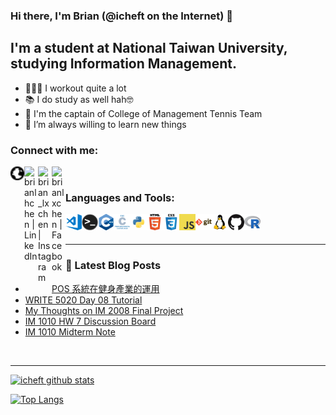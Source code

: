 ### Hi there, I'm Brian (@icheft on the Internet) 🌴

## I'm a student at National Taiwan University, studying Information Management.
- 🏋🏾‍♂️ I workout quite a lot
- 📚 I do study as well hah🤓
- 🎾 I'm the captain of College of Management Tennis Team
- 🌱 I’m always willing to learn new things

### Connect with me:

[<img align="left" alt="icheft.github.io" width="22px" src="https://raw.githubusercontent.com/iconic/open-iconic/master/svg/globe.svg" />][website]
[<img align="left" alt="brianlhchen | LinkedIn" width="22px" src="https://cdn.jsdelivr.net/npm/simple-icons@v3/icons/linkedin.svg" />][linkedin]
[<img align="left" alt="brian_lxchen | Instagram" width="22px" src="https://cdn.jsdelivr.net/npm/simple-icons@v3/icons/instagram.svg" />][instagram]
[<img align="left" alt="brianlxchen | Facebook" width="22px" src="https://cdn.jsdelivr.net/npm/simple-icons@v3/icons/facebook.svg" />][facebook]


<br/>

### Languages and Tools:

<img align="left" alt="Visual Studio Code" width="26px" src="https://raw.githubusercontent.com/github/explore/80688e429a7d4ef2fca1e82350fe8e3517d3494d/topics/visual-studio-code/visual-studio-code.png" />
<img align="left" alt="terminal" width="26px" src="https://raw.githubusercontent.com/github/explore/80688e429a7d4ef2fca1e82350fe8e3517d3494d/topics/terminal/terminal.png" />
<img align="left" alt="cpp" width="26px" src="https://raw.githubusercontent.com/github/explore/80688e429a7d4ef2fca1e82350fe8e3517d3494d/topics/cpp/cpp.png" />
<img align="left" alt="c" width="26px" src="https://raw.githubusercontent.com/github/explore/80688e429a7d4ef2fca1e82350fe8e3517d3494d/topics/c/c.png" />
<img align="left" alt="python" width="26px" src="https://raw.githubusercontent.com/github/explore/80688e429a7d4ef2fca1e82350fe8e3517d3494d/topics/python/python.png" />
<img align="left" alt="HTML5" width="26px" src="https://raw.githubusercontent.com/github/explore/80688e429a7d4ef2fca1e82350fe8e3517d3494d/topics/html/html.png" />
<img align="left" alt="CSS3" width="26px" src="https://raw.githubusercontent.com/github/explore/80688e429a7d4ef2fca1e82350fe8e3517d3494d/topics/css/css.png" />
<img align="left" alt="JavaScript" width="26px" src="https://raw.githubusercontent.com/github/explore/80688e429a7d4ef2fca1e82350fe8e3517d3494d/topics/javascript/javascript.png" />
<img align="left" alt="git" width="26px" src="https://raw.githubusercontent.com/github/explore/80688e429a7d4ef2fca1e82350fe8e3517d3494d/topics/git/git.png" />
<img align="left" alt="linux" width="26px" src="https://raw.githubusercontent.com/github/explore/80688e429a7d4ef2fca1e82350fe8e3517d3494d/topics/linux/linux.png" />
<img align="left" alt="github" width="26px" src="https://raw.githubusercontent.com/github/explore/78df643247d429f6cc873026c0622819ad797942/topics/github/github.png" />
<img align="left" alt="r" width="26px" src="https://raw.githubusercontent.com/github/explore/78df643247d429f6cc873026c0622819ad797942/topics/r/r.png" />

<br/>
<br/>

---

### 📕 Latest Blog Posts
<!-- BLOG-POST-LIST:START -->
- [POS 系統在健身產業的運用](https://icheft.github.io/coursework/im%202008/IM-2008-pos/)
- [WRITE 5020 Day 08 Tutorial](https://icheft.github.io/coursework/write%205020/WRITE-5020-tutorial8/)
- [My Thoughts on IM 2008 Final Project](https://icheft.github.io/coursework/im%202008/IM-2008-final-gp/)
- [IM 1010 HW 7 Discussion Board](https://icheft.github.io/coursework/im%201010/IM-1010-HW7/)
- [IM 1010 Midterm Note](https://icheft.github.io/coursework/im%201010/IM-1010-midterm-note/)
<!-- BLOG-POST-LIST:END -->

<br/>

---

[![icheft github stats](https://github-readme-stats.vercel.app/api?username=icheft&count_private=true&show_icons=true&theme=dracula)](https://github.com/anuraghazra/github-readme-stats)

[![Top Langs](https://github-readme-stats.vercel.app/api/top-langs/?username=icheft&layout=compact&theme=dracula)](https://github.com/anuraghazra/github-readme-stats)

[website]: https://icheft.github.io/
[instagram]: https://instagram.com/brian_lxchen
[linkedin]: https://linkedin.com/in/brianlhchen
[facebook]: https://www.facebook.com/brianlxchen